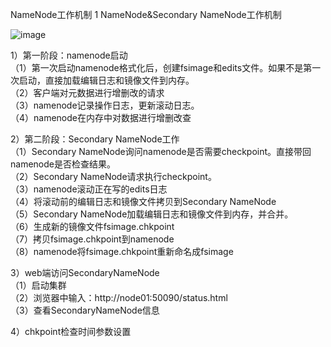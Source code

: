 NameNode工作机制
1 NameNode&Secondary NameNode工作机制

![image](https://github.com/mykubernetes/hadoop/blob/master/image/nn%E5%92%8Csnn.png)

1）第一阶段：namenode启动  
（1）第一次启动namenode格式化后，创建fsimage和edits文件。如果不是第一次启动，直接加载编辑日志和镜像文件到内存。  
（2）客户端对元数据进行增删改的请求  
（3）namenode记录操作日志，更新滚动日志。  
（4）namenode在内存中对数据进行增删改查  

2）第二阶段：Secondary NameNode工作  
	（1）Secondary NameNode询问namenode是否需要checkpoint。直接带回namenode是否检查结果。  
	（2）Secondary NameNode请求执行checkpoint。  
	（3）namenode滚动正在写的edits日志  
	（4）将滚动前的编辑日志和镜像文件拷贝到Secondary NameNode  
	（5）Secondary NameNode加载编辑日志和镜像文件到内存，并合并。  
	（6）生成新的镜像文件fsimage.chkpoint  
	（7）拷贝fsimage.chkpoint到namenode  
	（8）namenode将fsimage.chkpoint重新命名成fsimage  

3）web端访问SecondaryNameNode  
	（1）启动集群  
	（2）浏览器中输入：http://node01:50090/status.html  
	（3）查看SecondaryNameNode信息  
 

4）chkpoint检查时间参数设置  
 <!--（1）通常情况下，SecondaryNameNode每隔一小时执行一次。  
    [hdfs-default.xml]  
  <property>  
    <name>dfs.namenode.checkpoint.period</name>  
    <value>3600</value>  
  </property>  
 （2）一分钟检查一次操作次数，当操作次数达到1百万时，SecondaryNameNode执行一次。  
  <property>  
    <name>dfs.namenode.checkpoint.txns</name>  
    <value>1000000</value>  
  <description>操作动作次数</description>  
  </property>   
  <property>  
    <name>dfs.namenode.checkpoint.check.period</name>  
    <value>60</value>  
  <description> 1分钟检查一次操作次数</description>  
  </property>  
  -->
